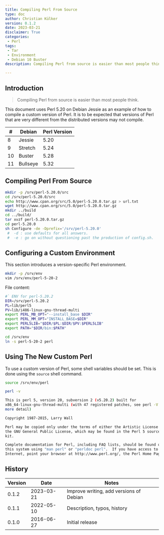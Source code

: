 ```yaml
---
title: Compiling Perl From Source
type: doc
author: Christian Külker
version: 0.1.2
date: 2023-03-21
disclaimer: True
categories:
 - Perl
tags:
 - Tar
 - Environment
 - Debian 10 Buster
description: Compiling Perl from source is easier than most people think.

---
```


## Introduction

> Compiling Perl from source is easier than most people think.

This document uses Perl 5.20 on Debian Jessie as an example of how to compile a
custom version of Perl. It is to be expected that versions of Perl that are
very different from the distributed versions may not compile.

|  # | Debian   | Perl Version |
| -- | -------- | ------------ |
|  8 | Jessie   | 5.20         |
|  9 | Stretch  | 5.24         |
| 10 | Buster   | 5.28         |
| 11 | Bullseye | 5.32         |


## Compiling Perl From Source

```bash
mkdir -p /srv/perl-5.20.0/src
cd /srv/perl-5.20.0/src
echo http://www.cpan.org/src/5.0/perl-5.20.0.tar.gz > url.txt
wget http://www.cpan.org/src/5.0/perl-5.20.0.tar.gz
mkdir ../build
cd ../build/
tar xvzf perl-5.20.0.tar.gz
cd perl-5.20.0
sh Configure -de -Dprefix='/srv/perl-5.20.0'
 #  -d : use defaults for all answers.
 #  -e : go on without questioning past the production of config.sh.
```

## Configuring a Custom Environment

This section introduces a version-specific Perl environment.

```bash
mkdir -p /srv/env
vim /srv/env/perl-5-20-2
```

File content:

```bash
#` ENV for perl-5.20.2
DIR=/srv/perl-5.20.2
PL=lib/perl5
PV=lib/i486-linux-gnu-thread-multi
export PERL_MB_OPT="--install_base $DIR"
export PERL_MM_OPT="INSTALL_BASE=$DIR"
export PERL5LIB="$DIR/$PL:$DIR/$PV:$PERL5LIB"
export PATH="$DIR/bin:$PATH"
```

```bash
cd /srv/env
ln -s perl-5-20-2 perl
```

## Using The New Custom Perl

To use a custom version of Perl, some shell variables should be set. This is
done using the `source` shell command.

```bash
source /srv/env/perl

perl -v

This is perl 5, version 20, subversion 2 (v5.20.2) built for
x86_64-linux-gnu-thread-multi (with 47 registered patches, see perl -V for
more detail)

Copyright 1987-2015, Larry Wall

Perl may be copied only under the terms of either the Artistic License or
the GNU General Public License, which may be found in the Perl 5 source
kit.

Complete documentation for Perl, including FAQ lists, should be found on
this system using "man perl" or "perldoc perl".  If you have access to the
Internet, point your browser at http://www.perl.org/, the Perl Home Page.
```

## History

| Version | Date       | Notes                                                |
| ------- | ---------- | ---------------------------------------------------- |
| 0.1.2   | 2023-03-21 | Improve writing, add versions of Debian              |
| 0.1.1   | 2022-05-10 | Description, typos, history                          |
| 0.1.0   | 2016-06-27 | Initial release                                      |


